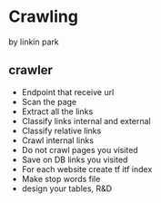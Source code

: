 # Crawling
by linkin park


## crawler
- Endpoint that receive url
- Scan the page
- Extract all the links
- Classify links internal and external
- Classify relative links
- Crawl internal links
- Do not crawl pages you visited
- Save on DB links you visited
- For each website create tf itf index
- Make stop words file
- design your tables, R&D
